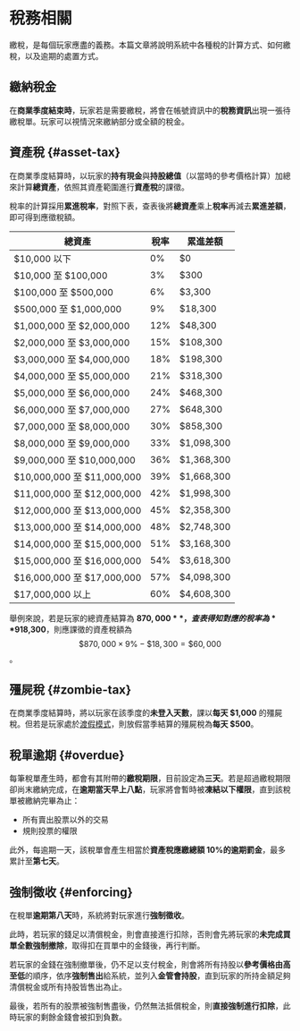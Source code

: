 # 稅務相關

繳稅，是每個玩家應盡的義務。本篇文章將說明系統中各種稅的計算方式、如何繳稅，以及逾期的處置方式。

## 繳納稅金

在**商業季度結束時**，玩家若是需要繳稅，將會在帳號資訊中的**稅務資訊**出現一張待繳稅單。玩家可以視情況來繳納部分或全額的稅金。

## 資產稅 {#asset-tax}

在商業季度結算時，以玩家的**持有現金**與**持股總值**（以當時的參考價格計算）加總來計算**總資產**，依照其資產範圍進行**資產稅**的課徵。

稅率的計算採用**累進稅率**，對照下表，查表後將**總資產**乘上**稅率**再減去**累進差額**，即可得到應徵稅額。

| 總資產                     | 稅率    | 累進差額     |
| ------------------------- | -----  | ----------- |
| $10,000 以下               | 0%     | $0          |
| $10,000 至 $100,000        | 3%     | $300        | 
| $100,000 至 $500,000       | 6%     | $3,300      |
| $500,000 至 $1,000,000     | 9%     | $18,300     |
| $1,000,000 至 $2,000,000   | 12%    | $48,300     |
| $2,000,000 至 $3,000,000   | 15%    | $108,300    |
| $3,000,000 至 $4,000,000   | 18%    | $198,300    |
| $4,000,000 至 $5,000,000   | 21%    | $318,300    |
| $5,000,000 至 $6,000,000   | 24%    | $468,300    |
| $6,000,000 至 $7,000,000   | 27%    | $648,300    |
| $7,000,000 至 $8,000,000   | 30%    | $858,300    |
| $8,000,000 至 $9,000,000   | 33%    | $1,098,300  |
| $9,000,000 至 $10,000,000  | 36%    | $1,368,300  |
| $10,000,000 至 $11,000,000 | 39%    | $1,668,300  |
| $11,000,000 至 $12,000,000 | 42%    | $1,998,300  |
| $12,000,000 至 $13,000,000 | 45%    | $2,358,300  |
| $13,000,000 至 $14,000,000 | 48%    | $2,748,300  |
| $14,000,000 至 $15,000,000 | 51%    | $3,168,300  |
| $15,000,000 至 $16,000,000 | 54%    | $3,618,300  |
| $16,000,000 至 $17,000,000 | 57%    | $4,098,300  |
| $17,000,000 以上           | 60%    | $4,608,300  |

舉例來說，若是玩家的總資產結算為 **$870,000**，查表得知對應的稅率為 **9%**，累進稅額為 **$18,300**，則應課徵的資產稅額為 $$\$870,000 \times 9\% - \$18,300 = \$60,000$$。

## 殭屍稅 {#zombie-tax}

在商業季度結算時，將以玩家在該季度的**未登入天數**，課以**每天 $1,000** 的殭屍稅。但若是玩家處於[渡假模式](vacation-mode.md)，則放假當季結算的殭屍稅為**每天 $500**。

## 稅單逾期 {#overdue}

每筆稅單產生時，都會有其附帶的**繳稅期限**，目前設定為**三天**。若是超過繳稅期限卻尚末繳納完成，在**逾期當天早上八點**，玩家將會暫時被**凍結以下權限**，直到該稅單被繳納完畢為止：

* 所有賣出股票以外的交易
* 規則投票的權限

此外，每逾期一天，該稅單會產生相當於**資產稅應繳總額 10%**的**逾期罰金**，最多累計至**第七天**。

## 強制徵收 {#enforcing}

在稅單**逾期第八天**時，系統將對玩家進行**強制徵收**。

此時，若玩家的錢足以清償稅金，則會直接進行扣除，否則會先將玩家的**未完成買單全數強制撤除**，取得扣在買單中的金錢後，再行判斷。

若玩家的金錢在強制撤單後，仍不足以支付稅金，則會將所有持股以**參考價格由高至低**的順序，依序**強制售出**給系統，並列入**金管會持股**，直到玩家的所持金額足夠清償稅金或所有持股皆售出為止。

最後，若所有的股票被強制售盡後，仍然無法抵償稅金，則**直接強制進行扣除**，此時玩家的剩餘金錢會被扣到負數。